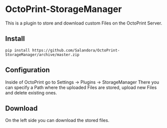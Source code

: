 # OctoPrint-StorageManager

This is a plugin to store and download custom Files on the OctoPrint Server.

## Install

    pip install https://github.com/Salandora/OctoPrint-StorageManager/archive/master.zip


## Configuration

Inside of OctoPrint go to Settings -> Plugins -> StorageManager
There you can specify a Path where the uploaded Files are stored, upload new Files and delete existing ones.

## Download

On the left side you can download the stored files.
